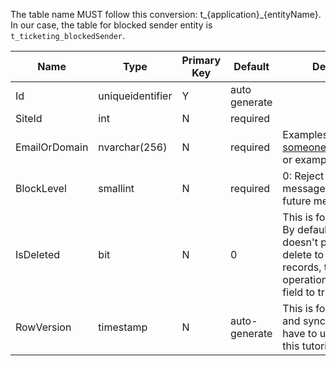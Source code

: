 The table name MUST follow this conversion: t_{application}_{entityName}. In our case, the table for blocked sender entity is `t_ticketing_blockedSender`.

| Name          | Type             | Primary Key | Default       | Description                                                    |
| ------------- | ---------------- | ----------- | ------------- | -------------------------------------------------------------- |
| Id            | uniqueidentifier | Y           | auto generate |                                                                |
| SiteId        | int              | N           | required      |                                                                |
| EmailOrDomain | nvarchar(256)    | N           | required      | Examples: someone@example.com or example.com                   |
| BlockLevel    | smallint         | N           | required      | 0: Reject all future messages; 1: Mark future messages as junk  |
| IsDeleted     | bit              | N           | 0             | This is for soft delete.  By default, our system doesn't perform hard delete to database records, the delete operation is just set this field to true underhood.                                                                |
| RowVersion    | timestamp        | N           | auto-generate | This is for data diffing and syncing, you don't have to understand it in this tutorial.                                    |
